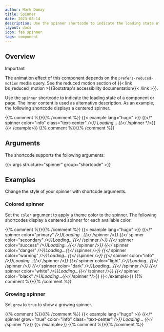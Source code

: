 ```yaml
---
author: Mark Dumay
title: Spinner
date: 2023-08-14
description: Use the spinner shortcode to indicate the loading state of a component or page.
layout: docs
icon: fas spinner
tags: component
---
```


## Overview

> [!IMPORTANT]
> The animation effect of this component depends on the `prefers-reduced-motion` media query. See the reduced motion section of {{< link bs_reduced_motion >}}Bootstrap's accessibility documentation{{< /link >}}.

Use the `spinner` shortcode to indicate the loading state of a component or page. The inner content is used as alternative description. As an example, the following shortcode displays a centered spinner.

{{% comment %}}<!-- markdownlint-disable MD037 -->{{% /comment %}}
{{< example lang="hugo" >}}
{{</* spinner color="info" class="text-center" */>}}
Loading...
{{</* /spinner */>}}
{{< /example>}}
{{% comment %}}<!-- markdownlint-enable MD037 -->{{% /comment %}}

## Arguments

The shortcode supports the following arguments:

{{< args structure="spinner" group="shortcode" >}}

## Examples

Change the style of your spinner with shortcode arguments.

### Colored spinner

Set the `color` argument to apply a theme color to the spinner. The following shortcodes display a centered spinner for each available color.

{{% comment %}}<!-- markdownlint-disable MD037 -->{{% /comment %}}
{{< example lang="hugo" >}}
{{</* spinner color="primary" */>}}Loading...{{</* /spinner */>}}
{{</* spinner color="secondary" */>}}Loading...{{</* /spinner */>}}
{{</* spinner color="success" */>}}Loading...{{</* /spinner */>}}
{{</* spinner color="danger" */>}}Loading...{{</* /spinner */>}}
{{</* spinner color="warning" */>}}Loading...{{</* /spinner */>}}
{{</* spinner color="info" */>}}Loading...{{</* /spinner */>}}
{{</* spinner color="light" */>}}Loading...{{</* /spinner */>}}
{{</* spinner color="dark" */>}}Loading...{{</* /spinner */>}}
{{</* spinner color="white" */>}}Loading...{{</* /spinner */>}}
{{</* spinner color="black" */>}}Loading...{{</* /spinner */>}}
{{< /example>}}
{{% comment %}}<!-- markdownlint-enable MD037 -->{{% /comment %}}

### Growing spinner

Set `grow` to `true` to show a growing spinner.

{{% comment %}}<!-- markdownlint-disable MD037 -->{{% /comment %}}
{{< example lang="hugo" >}}
{{</* spinner grow="true" color="info" class="text-center" */>}}
Loading...
{{</* /spinner */>}}
{{< /example>}}
{{% comment %}}<!-- markdownlint-enable MD037 -->{{% /comment %}}
